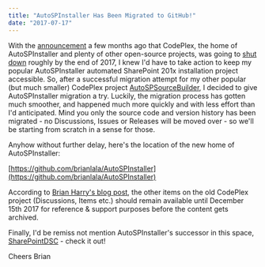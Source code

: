 ```yaml
---
title: "AutoSPInstaller Has Been Migrated to GitHub!"
date: "2017-07-17"
---
```


With the [announcement](https://blogs.msdn.microsoft.com/bharry/2017/03/31/shutting-down-codeplex/) a few months ago that CodePlex, the home of AutoSPInstaller and plenty of other open-source projects, was going to [shut down](https://blogs.msdn.microsoft.com/bharry/2017/03/31/shutting-down-codeplex/) roughly by the end of 2017, I knew I'd have to take action to keep my popular AutoSPInstaller automated SharePoint 201x installation project accessible. So, after a successful migration attempt for my other popular (but much smaller) CodePlex project [AutoSPSourceBuilder](https://github.com/brianlala/AutoSPSourceBuilder), I decided to give AutoSPInstaller migration a try. Luckily, the migration process has gotten much smoother, and happened much more quickly and with less effort than I'd anticipated. Mind you only the source code and version history has been migrated - no Discussions, Issues or Releases will be moved over - so we'll be starting from scratch in a sense for those.

Anyhow without further delay, here's the location of the new home of AutoSPInstaller:

[https://github.com/brianlala/AutoSPInstaller](https://github.com/brianlala/AutoSPInstaller)

According to [Brian Harry's blog post](https://blogs.msdn.microsoft.com/bharry/2017/03/31/shutting-down-codeplex/), the other items on the old CodePlex project (Discussions, Items etc.) should remain available until December 15th 2017 for reference & support purposes before the content gets archived.

Finally, I'd be remiss not mention AutoSPInstaller's successor in this space, [SharePointDSC](https://github.com/PowerShell/SharePointDsc) - check it out!

Cheers Brian
